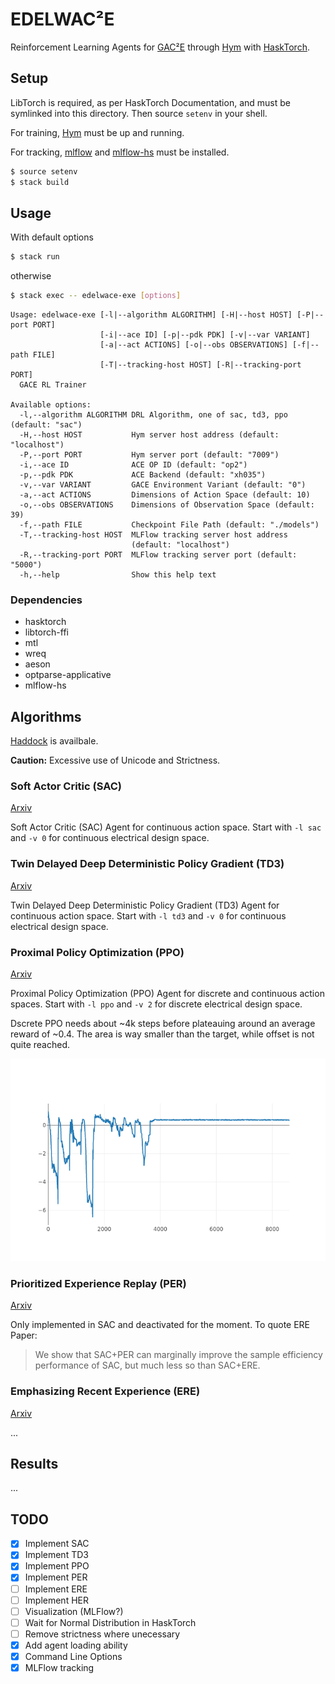 # EDELWAC²E

Reinforcement Learning Agents for
[GAC²E](https://github.com/AugustUnderground/gace) through
[Hym](https://github.com/AugustUnderground/hym) with
[HaskTorch](https://github.com/hasktorch/hasktorch).

## Setup

LibTorch is required, as per HaskTorch Documentation, and must be symlinked
into this directory. Then source `setenv` in your shell.

For training, [Hym](https://github.com/AugustUnderground/hym) must be up
and running.

For tracking, [mlflow](https://www.mlflow.org) and
[mlflow-hs](https://github.com/AugustUnderground/mlflow-hs) must be installed.

```bash
$ source setenv
$ stack build
```

## Usage

With default options

```bash
$ stack run
```

otherwise

```bash
$ stack exec -- edelwace-exe [options]
```

```
Usage: edelwace-exe [-l|--algorithm ALGORITHM] [-H|--host HOST] [-P|--port PORT]
                    [-i|--ace ID] [-p|--pdk PDK] [-v|--var VARIANT]
                    [-a|--act ACTIONS] [-o|--obs OBSERVATIONS] [-f|--path FILE]
                    [-T|--tracking-host HOST] [-R|--tracking-port PORT]
  GACE RL Trainer

Available options:
  -l,--algorithm ALGORITHM DRL Algorithm, one of sac, td3, ppo (default: "sac")
  -H,--host HOST           Hym server host address (default: "localhost")
  -P,--port PORT           Hym server port (default: "7009")
  -i,--ace ID              ACE OP ID (default: "op2")
  -p,--pdk PDK             ACE Backend (default: "xh035")
  -v,--var VARIANT         GACE Environment Variant (default: "0")
  -a,--act ACTIONS         Dimensions of Action Space (default: 10)
  -o,--obs OBSERVATIONS    Dimensions of Observation Space (default: 39)
  -f,--path FILE           Checkpoint File Path (default: "./models")
  -T,--tracking-host HOST  MLFlow tracking server host address
                           (default: "localhost")
  -R,--tracking-port PORT  MLFlow tracking server port (default: "5000")
  -h,--help                Show this help text
```

### Dependencies

- hasktorch
- libtorch-ffi
- mtl
- wreq
- aeson
- optparse-applicative
- mlflow-hs

## Algorithms

[Haddock](https://augustunderground.github.io/edelwace/) is availbale.

**Caution:** Excessive use of Unicode and Strictness.

### Soft Actor Critic (SAC)

[Arxiv](https://arxiv.org/abs/1812.05905v2)

Soft Actor Critic (SAC) Agent for continuous action space. Start with `-l sac`
and `-v 0` for continuous electrical design space.

### Twin Delayed Deep Deterministic Policy Gradient (TD3)

[Arxiv](https://arxiv.org/abs/1802.09477)

Twin Delayed Deep Deterministic Policy Gradient (TD3) Agent for continuous
action space. Start with `-l td3` and `-v 0` for continuous electrical design
space.

### Proximal Policy Optimization (PPO)

[Arxiv](https://arxiv.org/abs/1707.06347)

Proximal Policy Optimization (PPO) Agent for discrete and continuous action
spaces. Start with `-l ppo` and `-v 2` for discrete electrical design space.

Dscrete PPO needs about ~4k steps before plateauing around an average reward of
~0.4. The area is way smaller than the target, while offset is not quite
reached.

![](./doc/ppo-reward-discrete.png)

### Prioritized Experience Replay (PER)

[Arxiv](https://arxiv.org/abs/1511.05952)

Only implemented in SAC and deactivated for the moment. To quote ERE Paper:

> We show that SAC+PER can marginally improve the sample efficiency performance
> of SAC, but much less so than SAC+ERE. 

### Emphasizing Recent Experience (ERE)

[Arxiv](https://arxiv.org/abs/1906.04009)

...

## Results

...

## TODO

- [X] Implement SAC
- [X] Implement TD3
- [X] Implement PPO
- [X] Implement PER
- [ ] Implement ERE
- [ ] Implement HER
- [ ] Visualization (MLFlow?)
- [ ] Wait for Normal Distribution in HaskTorch
- [ ] Remove strictness where unecessary
- [X] Add agent loading ability
- [X] Command Line Options
- [X] MLFlow tracking
